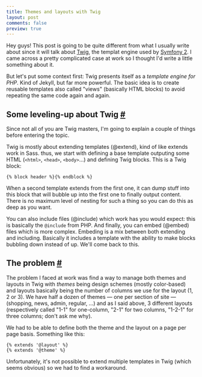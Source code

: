 ```yaml
---
title: Themes and layouts with Twig
layout: post
comments: false
preview: true
---
```

<section>
<p>Hey guys! This post is going to be quite different from what I usually write about since it will talk about <a href="http://twig.sensiolabs.org/">Twig</a>, the templat engine used by <a href="http://symfony.com/">Symfony 2</a>. I came across a pretty complicated case at work so I thought I'd write a little something about it.</p>
<p>But let's put some context first: Twig presents itself as a <em>template engine for PHP</em>. Kind of Jekyll, but far more powerful. The basic idea is to create reusable templates also called "views" (basically HTML blocks) to avoid repeating the same code again and again.</p>
</section>
<section id="twig">
<h2>Some leveling-up about Twig <a href="#twig">#</a></h2>
<p>Since not all of you are Twig masters, I'm going to explain a couple of things before entering the topic.</p>
<p>Twig is mostly about extending templates (@extend), kind of like extends work in Sass. thus, we start with defining a base template outputing some HTML (<code>&lt;html&gt;</code>, <code>&lt;head&gt;</code>, <code>&lt;body&gt;</code>...) and defining Twig blocks. This is a Twig block:</p>
<pre><code>{% block header %}{% endblock %}</code></pre>
<p>When a second template extends from the first one, it can dump stuff into this block that will bubble up into the first one to finally output content. There is no maximum level of nesting for such a thing so you can do this as deep as you want.</p>
<p>You can also include files (@include) which work has you would expect: this is basically the <code>@include</code> from PHP. And finally, you can embed (@embed) files which is more complex. Embeding is a mix between both extending and including. Basically it includes a template with the ability to make blocks bubbling down instead of up. We'll come back to this.</p>
</section>
<section id="problem">
<h2>The problem <a href="#problem">#</a></h2>
<p>The problem I faced at work was find a way to manage both themes and layouts in Twig with <em>themes</em> being design schemes (mostly color-based) and layouts basically being the number of columns we use for the layout (1, 2 or 3). We have half a dozen of themes &mdash; one per section of site &mdash; (shopping, news, admin, regular, ...) and as I said above, 3 different layouts (respectively called "1-1" for one-column, "2-1" for two columns, "1-2-1" for three columns; don't ask me why).</p>
<p>We had to be able to define both the theme and the layout on a page per page basis. Something like this:</p>
<pre><code>{% extends '@layout' %}
{% extends '@theme' %}</code></pre>
<p>Unfortunately, it's not possible to extend multiple templates in Twig (which seems obvious) so we had to find a workaround.</p>
</section>
